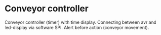 # Conveyor controller
Conveyor controller (timer) with time display. Connecting between avr and led-display via software SPI. Alert before action (conveyor movement).
